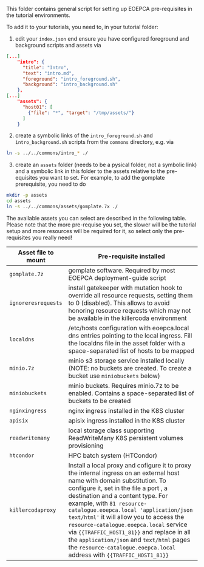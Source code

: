 This folder contains general script for setting up EOEPCA pre-requisites in the tutorial environments.

To add it to your tutorials, you need to, in your tutorial folder:

1. edit your `index.json` end ensure you have configured foreground and background scripts and assets via

```json
[...]
    "intro": {
      "title": "Intro",
      "text": "intro.md",
      "foreground": "intro_foreground.sh",
      "background": "intro_background.sh"
    },
[...]
    "assets": {
      "host01": [
        {"file": "*", "target": "/tmp/assets/"}
      ]
    }
```

2. create a symbolic links of the `intro_foreground.sh` and `intro_background.sh` scripts from the `commons` directory, e.g. via

```bash
ln -s ../../commons/intro_* ./
```

3. create an `assets` folder (needs to be a pysical folder, not a symbolic link) and a symbolic link in this folder to the assets relative to the pre-equisites you want to set. For example, to add the gomplate prerequisite, you need to do

```bash
mkdir -p assets
cd assets
ln -s ../../commons/assets/gomplate.7x ./
```
The available assets you can select are described in the following table. Please note that the more pre-requise you set, the slower will be the tutorial setup and more resources will be required for it, so select only the pre-requisites you really need!


| Asset file to mount | Pre-requisite installed |
| --- | --- |
| `gomplate.7z` | gomplate software. Required by most EOEPCA deployment-guide script |
| `ignoreresrequests` | install gatekeeper with mutation hook to override all resource requests, setting them to 0 (disabled). This allows to avoid honoring resource requests which may not be available in the killercoda environment |
| `localdns` | /etc/hosts configuration with eoepca.local dns entries pointing to the local ingress. Fill the localdns file in the asset folder with a space-separated list of hosts to be mapped |
| `minio.7z` | minio s3 storage service installed locally (NOTE: no buckets are created. To create a bucket use `miniobuckets` below) |
| `miniobuckets` | minio buckets. Requires minio.7z to be enabled. Contains a space-separated list of buckets to be created |
| `nginxingress` | nginx ingress installed in the K8S cluster |
| `apisix` | apisix ingress installed in the K8S cluster |
| `readwritemany` | local storage class supporting ReadWriteMany K8S persistent volumes provisioning |
| `htcondor` | HPC batch system (HTCondor) |
| `killercodaproxy` | Install a local proxy and cofigure it to proxy the internal ingress on an external host name with domain substitution. To configure it, set in the file a port , a destination and a content type. For example, with `81 resource-catalogue.eoepca.local 'application/json text/html'` it will allow you to access the `resource-catalogue.eoepca.local` service via `{{TRAFFIC_HOST1_81}}` and replace in all the `application/json` and `text/html` pages the `resource-catalogue.eoepca.local` address with `{{TRAFFIC_HOST1_81}}` |
